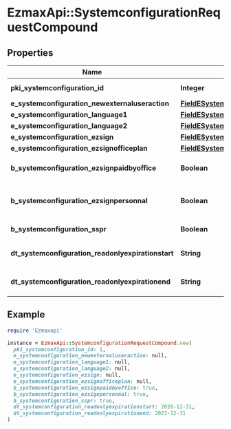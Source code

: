 # EzmaxApi::SystemconfigurationRequestCompound

## Properties

| Name | Type | Description | Notes |
| ---- | ---- | ----------- | ----- |
| **pki_systemconfiguration_id** | **Integer** | The unique ID of the Systemconfiguration | [optional] |
| **e_systemconfiguration_newexternaluseraction** | [**FieldESystemconfigurationNewexternaluseraction**](FieldESystemconfigurationNewexternaluseraction.md) |  |  |
| **e_systemconfiguration_language1** | [**FieldESystemconfigurationLanguage1**](FieldESystemconfigurationLanguage1.md) |  |  |
| **e_systemconfiguration_language2** | [**FieldESystemconfigurationLanguage2**](FieldESystemconfigurationLanguage2.md) |  |  |
| **e_systemconfiguration_ezsign** | [**FieldESystemconfigurationEzsign**](FieldESystemconfigurationEzsign.md) |  | [optional] |
| **e_systemconfiguration_ezsignofficeplan** | [**FieldESystemconfigurationEzsignofficeplan**](FieldESystemconfigurationEzsignofficeplan.md) |  | [optional] |
| **b_systemconfiguration_ezsignpaidbyoffice** | **Boolean** | Whether if Ezsign is paid by the company or not | [optional] |
| **b_systemconfiguration_ezsignpersonnal** | **Boolean** | Whether if we allow the creation of personal files in eZsign |  |
| **b_systemconfiguration_sspr** | **Boolean** | Whether if we allow SSPR |  |
| **dt_systemconfiguration_readonlyexpirationstart** | **String** | The start date where the system will be in read only | [optional] |
| **dt_systemconfiguration_readonlyexpirationend** | **String** | The end date where the system will be in read only | [optional] |

## Example

```ruby
require 'Ezmaxapi'

instance = EzmaxApi::SystemconfigurationRequestCompound.new(
  pki_systemconfiguration_id: 1,
  e_systemconfiguration_newexternaluseraction: null,
  e_systemconfiguration_language1: null,
  e_systemconfiguration_language2: null,
  e_systemconfiguration_ezsign: null,
  e_systemconfiguration_ezsignofficeplan: null,
  b_systemconfiguration_ezsignpaidbyoffice: true,
  b_systemconfiguration_ezsignpersonnal: true,
  b_systemconfiguration_sspr: true,
  dt_systemconfiguration_readonlyexpirationstart: 2020-12-31,
  dt_systemconfiguration_readonlyexpirationend: 2021-12-31
)
```

